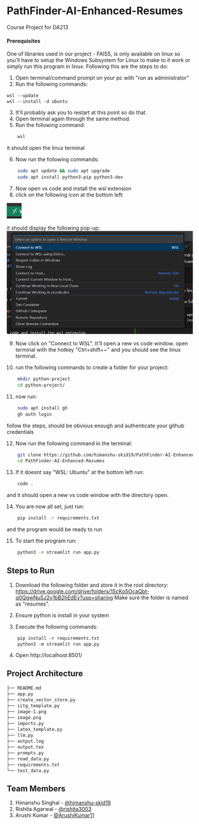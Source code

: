 # PathFinder-AI-Enhanced-Resumes
Course Project for DA213

#### Prerequisites
One of libraries used in our project - FAISS, is only available on linux so you'll have to setup the Windows Subsystem for Linux to make to it work or simply run this program in linux. Following this are the steps to do:

1. Open terminal/command prompt on your pc with "run as administrator"
2. Run the following commands:
```
wsl --update
wsl --install -d ubuntu
```

3. It'll probably ask you to restart at this point so do that.
4. Open terminal again through the same method.
5. Run the following command:
```bash
    wsl
```
it should open the linux terminal

6. Now run the following commands:
```bash
    sudo apt update && sudo apt upgrade
    sudo apt install python3-pip python3-dev
```

7. Now open vs code and install the wsl extension
8. click on the following icon at the bottom left:

![alt text](image.png)

it should display the following pop-up:
![alt text](image-1.png)


9. Now click on "Connect to WSL". It'll open a new vs code window. open terminal with the hotkey "Ctrl+shift+~" and you should see the linux terminal.

10. run the following commands to create a folder for your project:
```bash
    mkdir python-project
    cd python-project/
```

11. now run:
```bash
    sudo apt install gh
    gh auth login
```
follow the steps, should be obvious enough and authenticate your github credentials

12. Now run the following command in the terminal:
```bash
    git clone https://github.com/himanshu-skid19/PathFinder-AI-Enhanced-Resumes.git
    cd PathFinder-AI-Enhanced-Resumes
```

13. If it doesnt say "WSL: Ubuntu" at the bottom left run:
```bash
    code .
```

and it should open a new vs code window with the directory open.

14. You are now all set, just run:
```bash 
    pip install -r requirements.txt
```
and the program would be ready to run

15. To start the program run:
```bash
    python3 -m streamlit run app.py
```


## Steps to Run
1. Download the following folder and store it in the root directory:
https://drive.google.com/drive/folders/1ScKo5OcaQbt-q0QgwNuSJ2y1bB2hEdEy?usp=sharing
Make sure the folder is named as "resumes".

2. Ensure python is install in your system
3. Execute the following commands:
```
    pip install -r requirements.txt
    python3 -m streamlit run app.py
```
4. Open http://localhost:8501/


## Project Architecture
```
├── README.md
├── app.py
├── create_vector_store.py
├── iitg_template.py
├── image-1.png
├── image.png
├── imports.py
├── latex_template.py
├── llm.py
├── output.log
├── output.tex
├── prompts.py
├── read_data.py
├── requirements.txt
└── test_data.py
```

## Team Members

1. Himanshu Singhal - [@himanshu-skid19](https://github.com/himanshu-skid19)
2. Rishita Agarwal - [@rishita3003](https://github.com/rishita3003)
3. Arushi Kumar - [@ArushiKumar11](https://github.com/ArushiKumar11)
